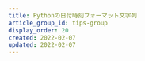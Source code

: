 ```yaml
---
title: Pythonの日付時刻フォーマット文字列
article_group_id: tips-group
display_order: 20
created: 2022-02-07
updated: 2022-02-07
---
```

